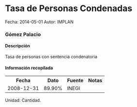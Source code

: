 Tasa de Personas Condenadas
=====

Fecha: 2014-05-01
Autor: IMPLAN

### Gómez Palacio

#### Descripción

Tasa de personas con sentencia condenatoria

#### Información recopilada

<table class="table table-hover table-bordered">
  <tr><th>Fecha</th><th>Dato</th><th>Fuente</th><th>Notas</th></tr>
  <tr><td>2008-12-31</td><td>89.90%</td><td>INEGI</td><td></td></tr>
</table>

Unidad: Cantidad.
